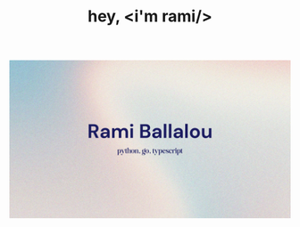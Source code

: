 <h1 align="center">
  <b>hey, &lt;i'm rami/&gt;
    </br>
  

  <br>

  ![Rami Ballalou](https://github.com/subrami/subrami/blob/main/rami-git.jpg)
</a>
